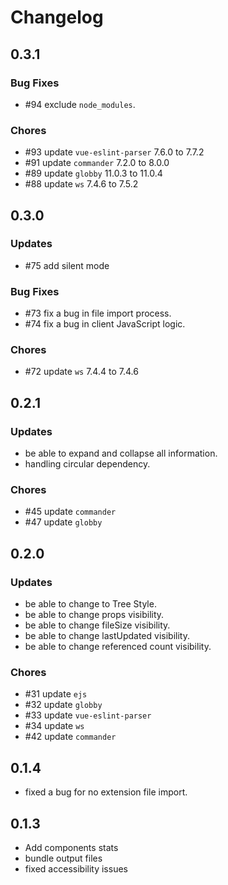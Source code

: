 # Changelog

## 0.3.1

### Bug Fixes

-   \#94 exclude `node_modules`.

### Chores

-   \#93 update `vue-eslint-parser` 7.6.0 to 7.7.2
-   \#91 update `commander` 7.2.0 to 8.0.0
-   \#89 update `globby` 11.0.3 to 11.0.4
-   \#88 update `ws` 7.4.6 to 7.5.2

## 0.3.0

### Updates

-   \#75 add silent mode

### Bug Fixes

-   \#73 fix a bug in file import process.
-   \#74 fix a bug in client JavaScript logic.

### Chores

-   \#72 update `ws` 7.4.4 to 7.4.6

## 0.2.1

### Updates

-   be able to expand and collapse all information.
-   handling circular dependency.

### Chores

-   \#45 update `commander`
-   \#47 update `globby`

## 0.2.0

### Updates

-   be able to change to Tree Style.
-   be able to change props visibility.
-   be able to change fileSize visibility.
-   be able to change lastUpdated visibility.
-   be able to change referenced count visibility.

### Chores

-   \#31 update `ejs`
-   \#32 update `globby`
-   \#33 update `vue-eslint-parser`
-   \#34 update `ws`
-   \#42 update `commander`

## 0.1.4

-   fixed a bug for no extension file import.

## 0.1.3

-   Add components stats
-   bundle output files
-   fixed accessibility issues
